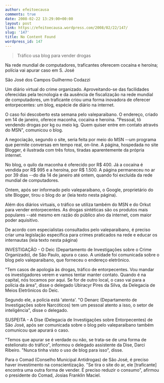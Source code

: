 ```yaml
---
author: efeitoecausa
comments: true
date: 2008-02-22 13:29:00+00:00
layout: post
link: https://efeitoecausa.wordpress.com/2008/02/22/147/
slug: '147'
title: No Content Found
wordpress_id: 147
---
```


>Tráfico usa blog para vender drogas                                      
  
Na rede mundial de computadores, traficantes oferecem cocaína e heroína; polícia vai apurar caso em S. José                                        


São José dos Campos                          Guilhermo Codazzi   


  


Um diário virtual do crime organizado. Aproveitando-se das facilidades oferecidas pela tecnologia e da ausência de fiscalização na rede mundial de computadores, um traficante criou uma forma inovadora de oferecer entorpecentes: um blog, espécie de diário na internet.  
  
O caso foi descoberto esta semana pelo valeparaibano. O endereço, criado em 14 de janeiro, oferece maconha, cocaína e heroína. "Pessoal, tô vendendo drogas por kg ou meio kg. Quem quiser entre em contato através do MSN", comunicou o blog.  
  
A negociação, segundo o site, seria feita por meio do MSN --um programa que permite conversas em tempo real, on-line. A página, hospedada no site Blogger, é ilustrada com três fotos, tiradas aparentemente da própria internet.  
  
No blog, o quilo da maconha é oferecido por R$ 400. Já a cocaína é vendida por R$ 995 e a heroína, por R$ 1.500. A página permaneceu no ar por 39 dias --do dia 14 de janeiro até ontem, quando foi excluída da rede mundial de computadores.  
  
Ontem, após ser informado pelo valeparaibano, o Google, proprietário do site Blogger, tirou o blog do ar (leia texto nesta página).  
  
Além dos diários virtuais, o tráfico se utiliza também do MSN e do Orkut para vender entorpecentes. As drogas sintéticas são os produtos mais populares --até mesmo em razão do público alvo da internet, com maior poder aquisitivo.  
  
De acordo com especialistas consultados pelo valeparaibano, é preciso criar uma legislação específica para crimes praticados na rede e educar os internautas (leia texto nesta página)  
  
INVESTIGAÇÃO - O Deic (Departamento de Investigações sobre o Crime Organizado), de São Paulo, apura o caso. A unidade foi comunicada sobre o blog pelo valeparaibano, que forneceu o endereço eletrônico.  
  
"Tem casos de apologia às drogas, tráfico de entorpecentes. Vou mandar os investigadores verem e vamos tentar manter contato. Quando é na capital, nós tocamos por aqui. Se for de outro local, o caso vai para a polícia da área", disse o delegado Ubiracyr Pires da Silva, da Delegacia de Meios Eletrônicos do Deic.  
  
Segundo ele, a polícia está 'atenta'. "O Denarc (Departamento de Investigações sobre Narcóticos) tem um pessoal atento a isso, o setor de inteligência", disse o delegado.  
  
SUSPEITA - A Dise (Delegacia de Investigações sobre Entorpecentes) de São José, após ser comunicada sobre o blog pelo valeparaibano também comunicou que apurará o caso.  
  
"Temos que apurar se é verdade ou não, se trata-se de uma forma de estelionato do tráfico", informou o delegado assistente da Dise, Darci Ribeiro. "Nunca tinha visto o uso de blog para isso", disse.  
  
Para o Comad (Conselho Municipal Antidrogas) de São José, é preciso haver investimento na conscientização. "Se tira o site do ar, ele [traficante] encontra uma outra forma de vender. É preciso reduzir o consumo", afirmou o presidente do Comad, Josias Franklin Maciel.  

